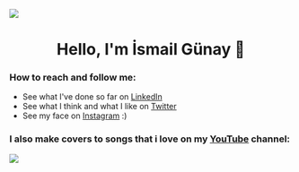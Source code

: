 ![](https://komarev.com/ghpvc/?username=ismailgunayy&color=lightgrey) <h1 align='center'>Hello, I'm **İsmail Günay** 👋</h1>


### How to reach and follow me: 
- See what I've done so far on [LinkedIn](https://www.linkedin.com/in/ismailgunayy)
- See what I think and what I like on [Twitter](https://www.twitter.com/ismailgunayy)
- See my face on [Instagram](https://www.instagram.com/ismailgunayy) :)
    
### I also make covers to songs that i love on my [YouTube](https://www.youtube.com/ismailgunay23) channel:

<!--
Here are some ideas to get you started:

- 🔭 I’m currently working on ...
- 🌱 I’m currently learning ...
- 👯 I’m looking to collaborate on ...
- 🤔 I’m looking for help with ...
- 💬 Ask me about anything you wonder
- 📫 How to reach me: 
      
- 😄 Pronouns: ...
- ⚡ Fun fact: ...
-->

![](https://hit.yhype.halp.im/github/profile?user_id=29682307)
